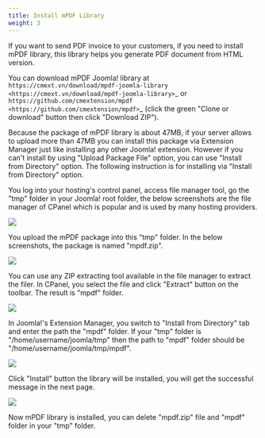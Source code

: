 ```yaml
---
title: Install mPDF Library
weight: 3
---
```



If you want to send PDF invoice to your customers, if you need to install mPDF library, this library helps you generate PDF document from HTML version.

You can download mPDF Joomla! library at `https://cmext.vn/download/mpdf-joomla-library <https://cmext.vn/download/mpdf-joomla-library>`_ or `https://github.com/cmextension/mpdf <https://github.com/cmextension/mpdf>`_ (click the green "Clone or download" button then click "Download ZIP").

Because the package of mPDF library is about 47MB, if your server allows to upload more than 47MB you can install this package via Extension Manager just like installing any other Joomla! extension. However if you can't install by using "Upload Package File" option, you can use "Install from Directory" option. The following instruction is for installing via "Install from Directory" option.

You log into your hosting's control panel, access file manager tool, go the "tmp" folder in your Joomla! root folder, the below screenshots are the file manager of CPanel which is popular and is used by many hosting providers.

![](/images/mpdf_tmp.jpg)

You upload the mPDF package into this "tmp" folder. In the below screenshots, the package is named "mpdf.zip".

![](/images/mpdf_uploaded.jpg)

You can use any ZIP extracting tool available in the file manager to extract the filer. In CPanel, you select the file and click "Extract" button on the toolbar. The result is "mpdf" folder.

![](/images/mpdf_extracted.jpg)

In Joomla!'s Extension Manager, you switch to "Install from Directory" tab and enter the path the "mpdf" folder. If your "tmp" folder is "/home/username/joomla/tmp" then the path to "mpdf" folder should be "/home/username/joomla/tmp/mpdf".

![](/images/mpdf_install.jpg)

Click "Install" button the library will be installed, you will get the successful message in the next page.

![](/images/mpdf_success.jpg)

Now mPDF library is installed, you can delete "mpdf.zip" file and "mpdf" folder in your "tmp" folder.